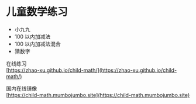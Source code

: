 # 儿童数学练习

* 小九九  
* 100 以内加减法  
* 100 以内加减法混合  
* 猜数字  

在线练习  
[https://zhao-xu.github.io/child-math/](https://zhao-xu.github.io/child-math/)

国内在线镜像  
[https://child-math.mumbojumbo.site](https://child-math.mumbojumbo.site)
